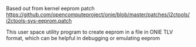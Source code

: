 Based out from kernel eeprom patch
https://github.com/opencomputeproject/onie/blob/master/patches/i2ctools/i2ctools-sys-eeprom.patch

This user space utility program to create eeprom in a file in ONIE TLV format, which can be helpful in debugging or emulating eeprom
